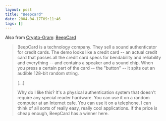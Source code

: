 ```yaml
---
layout: post
title: "Beepcard"
date: 2004-04-17T09:11:46
tags: []
---
```


Also from [Crypto-Gram][1]: [BeepCard][2]

> BeepCard is a technology company. They sell a sound authenticator for credit cards. The demo looks like a credit card -- an actual credit card that passes all the credit card specs for bendability and reliability and everything -- and contains a speaker and a sound chip. When you press a certain part of the card -- the "button" -- it spits out an audible 128-bit random string.
> 
> [...]
> 
> Why do I like this? It's a physical authentication system that doesn't require any special reader hardware. You can use it on a random computer at an Internet cafe. You can use it on a telephone. I can think of all sorts of really easy, really cool applications. If the price is cheap enough, BeepCard has a winner here.

   [1]: http://www.schneier.com/crypto-gram-0404.html#7
   [2]: http://www.beepcard.com/



